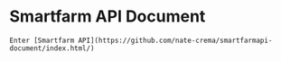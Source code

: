 # Smartfarm API Document
    Enter [Smartfarm API](https://github.com/nate-crema/smartfarmapi-document/index.html/)